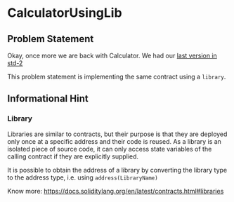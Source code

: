 # CalculatorUsingLib
## Problem Statement

Okay, once more we are back with Calculator. We had our [last version in std-2](../../std-2/2_SafeCalculator/SafeCalculator.sol)

This problem statement is implementing the same contract using a `library`.

## Informational Hint

### Library

Libraries are similar to contracts, but their purpose is that they are deployed only once at a specific address and their code is reused. As a library is an isolated piece of source code, it can only access state variables of the calling contract if they are explicitly supplied.

It is possible to obtain the address of a library by converting the library type to the address type, i.e. using `address(LibraryName)`

Know more: https://docs.soliditylang.org/en/latest/contracts.html#libraries